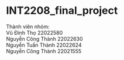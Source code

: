 # INT2208_final_project
Thành viên nhóm:  
Vũ Đình Thọ 22022580  
Nguyễn Công Thành 22022630  
Nguyễn Tuấn Thành 22022624  
Nguyễn Công Thành 22021555  
